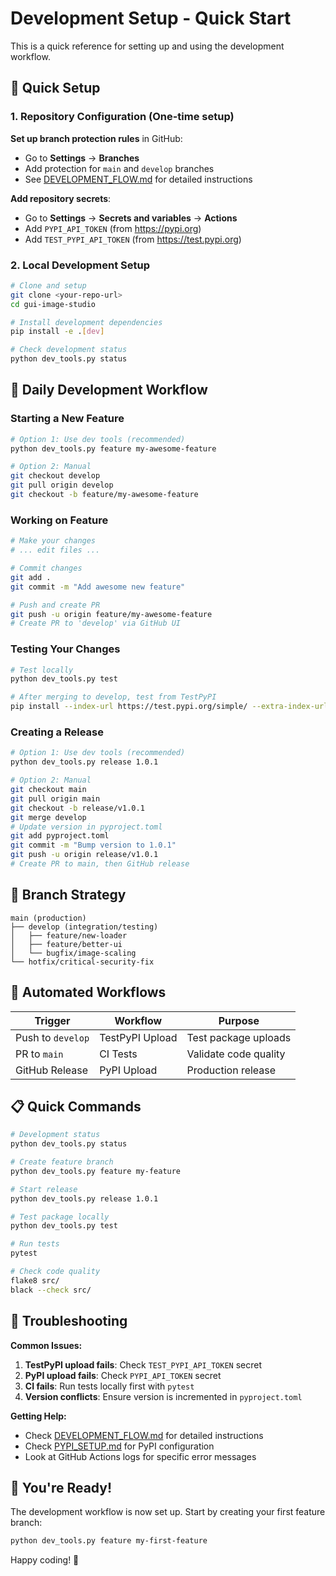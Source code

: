 # Development Setup - Quick Start

This is a quick reference for setting up and using the development workflow.

## 🚀 Quick Setup

### 1. Repository Configuration (One-time setup)

**Set up branch protection rules** in GitHub:
- Go to **Settings** → **Branches**
- Add protection for `main` and `develop` branches
- See [DEVELOPMENT_FLOW.md](DEVELOPMENT_FLOW.md) for detailed instructions

**Add repository secrets**:
- Go to **Settings** → **Secrets and variables** → **Actions**
- Add `PYPI_API_TOKEN` (from https://pypi.org)
- Add `TEST_PYPI_API_TOKEN` (from https://test.pypi.org)

### 2. Local Development Setup

```bash
# Clone and setup
git clone <your-repo-url>
cd gui-image-studio

# Install development dependencies
pip install -e .[dev]

# Check development status
python dev_tools.py status
```

## 🔄 Daily Development Workflow

### Starting a New Feature

```bash
# Option 1: Use dev tools (recommended)
python dev_tools.py feature my-awesome-feature

# Option 2: Manual
git checkout develop
git pull origin develop
git checkout -b feature/my-awesome-feature
```

### Working on Feature

```bash
# Make your changes
# ... edit files ...

# Commit changes
git add .
git commit -m "Add awesome new feature"

# Push and create PR
git push -u origin feature/my-awesome-feature
# Create PR to 'develop' via GitHub UI
```

### Testing Your Changes

```bash
# Test locally
python dev_tools.py test

# After merging to develop, test from TestPyPI
pip install --index-url https://test.pypi.org/simple/ --extra-index-url https://pypi.org/simple/ gui-image-studio==1.0.0.dev20241201123456
```

### Creating a Release

```bash
# Option 1: Use dev tools (recommended)
python dev_tools.py release 1.0.1

# Option 2: Manual
git checkout main
git pull origin main
git checkout -b release/v1.0.1
git merge develop
# Update version in pyproject.toml
git add pyproject.toml
git commit -m "Bump version to 1.0.1"
git push -u origin release/v1.0.1
# Create PR to main, then GitHub release
```

## 🎯 Branch Strategy

```
main (production)
├── develop (integration/testing)
│   ├── feature/new-loader
│   ├── feature/better-ui
│   └── bugfix/image-scaling
└── hotfix/critical-security-fix
```

## 🤖 Automated Workflows

| Trigger | Workflow | Purpose |
|---------|----------|---------|
| Push to `develop` | TestPyPI Upload | Test package uploads |
| PR to `main` | CI Tests | Validate code quality |
| GitHub Release | PyPI Upload | Production release |

## 📋 Quick Commands

```bash
# Development status
python dev_tools.py status

# Create feature branch
python dev_tools.py feature my-feature

# Start release
python dev_tools.py release 1.0.1

# Test package locally
python dev_tools.py test

# Run tests
pytest

# Check code quality
flake8 src/
black --check src/
```

## 🔧 Troubleshooting

**Common Issues:**

1. **TestPyPI upload fails**: Check `TEST_PYPI_API_TOKEN` secret
2. **PyPI upload fails**: Check `PYPI_API_TOKEN` secret  
3. **CI fails**: Run tests locally first with `pytest`
4. **Version conflicts**: Ensure version is incremented in `pyproject.toml`

**Getting Help:**
- Check [DEVELOPMENT_FLOW.md](DEVELOPMENT_FLOW.md) for detailed instructions
- Check [PYPI_SETUP.md](PYPI_SETUP.md) for PyPI configuration
- Look at GitHub Actions logs for specific error messages

## 🎉 You're Ready!

The development workflow is now set up. Start by creating your first feature branch:

```bash
python dev_tools.py feature my-first-feature
```

Happy coding! 🚀